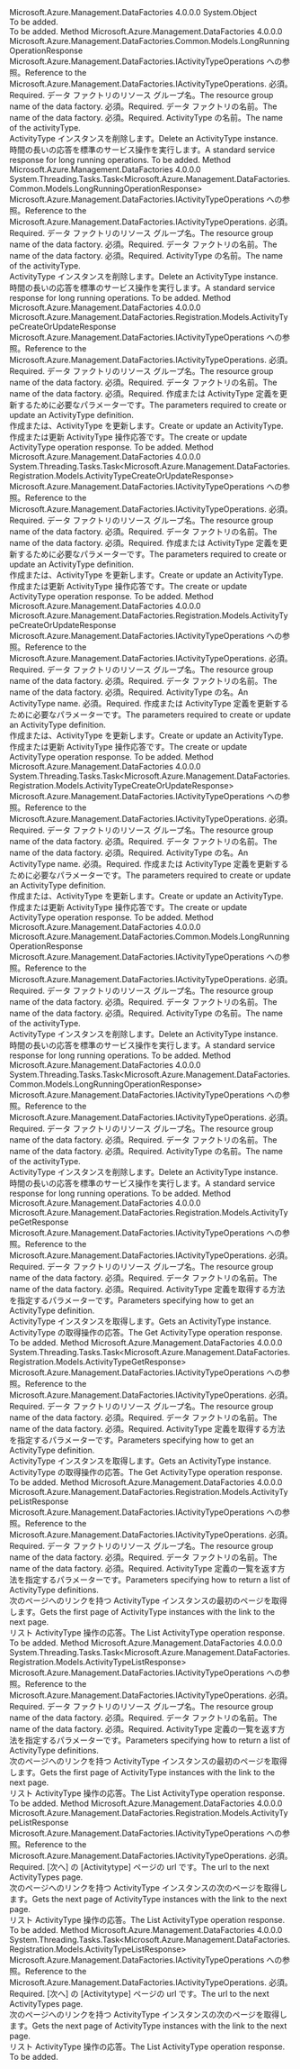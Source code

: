 <Type Name="ActivityTypeOperationsExtensions" FullName="Microsoft.Azure.Management.DataFactories.ActivityTypeOperationsExtensions">
  <TypeSignature Language="C#" Value="public static class ActivityTypeOperationsExtensions" />
  <TypeSignature Language="ILAsm" Value=".class public auto ansi abstract sealed beforefieldinit ActivityTypeOperationsExtensions extends System.Object" />
  <TypeSignature Language="DocId" Value="T:Microsoft.Azure.Management.DataFactories.ActivityTypeOperationsExtensions" />
  <TypeSignature Language="VB.NET" Value="Public Module ActivityTypeOperationsExtensions" />
  <TypeSignature Language="F#" Value="type ActivityTypeOperationsExtensions = class" />
  <AssemblyInfo>
    <AssemblyName>Microsoft.Azure.Management.DataFactories</AssemblyName>
    <AssemblyVersion>4.0.0.0</AssemblyVersion>
  </AssemblyInfo>
  <Base>
    <BaseTypeName>System.Object</BaseTypeName>
  </Base>
  <Interfaces />
  <Docs>
    <summary>To be added.</summary>
    <remarks>To be added.</remarks>
  </Docs>
  <Members>
    <Member MemberName="BeginDelete">
      <MemberSignature Language="C#" Value="public static Microsoft.Azure.Management.DataFactories.Common.Models.LongRunningOperationResponse BeginDelete (this Microsoft.Azure.Management.DataFactories.IActivityTypeOperations operations, string resourceGroupName, string dataFactoryName, string activityTypeName);" />
      <MemberSignature Language="ILAsm" Value=".method public static hidebysig class Microsoft.Azure.Management.DataFactories.Common.Models.LongRunningOperationResponse BeginDelete(class Microsoft.Azure.Management.DataFactories.IActivityTypeOperations operations, string resourceGroupName, string dataFactoryName, string activityTypeName) cil managed" />
      <MemberSignature Language="DocId" Value="M:Microsoft.Azure.Management.DataFactories.ActivityTypeOperationsExtensions.BeginDelete(Microsoft.Azure.Management.DataFactories.IActivityTypeOperations,System.String,System.String,System.String)" />
      <MemberSignature Language="VB.NET" Value="&lt;Extension()&gt;&#xA;Public Function BeginDelete (operations As IActivityTypeOperations, resourceGroupName As String, dataFactoryName As String, activityTypeName As String) As LongRunningOperationResponse" />
      <MemberSignature Language="F#" Value="static member BeginDelete : Microsoft.Azure.Management.DataFactories.IActivityTypeOperations * string * string * string -&gt; Microsoft.Azure.Management.DataFactories.Common.Models.LongRunningOperationResponse" Usage="Microsoft.Azure.Management.DataFactories.ActivityTypeOperationsExtensions.BeginDelete (operations, resourceGroupName, dataFactoryName, activityTypeName)" />
      <MemberType>Method</MemberType>
      <AssemblyInfo>
        <AssemblyName>Microsoft.Azure.Management.DataFactories</AssemblyName>
        <AssemblyVersion>4.0.0.0</AssemblyVersion>
      </AssemblyInfo>
      <ReturnValue>
        <ReturnType>Microsoft.Azure.Management.DataFactories.Common.Models.LongRunningOperationResponse</ReturnType>
      </ReturnValue>
      <Parameters>
        <Parameter Name="operations" Type="Microsoft.Azure.Management.DataFactories.IActivityTypeOperations" RefType="this" />
        <Parameter Name="resourceGroupName" Type="System.String" />
        <Parameter Name="dataFactoryName" Type="System.String" />
        <Parameter Name="activityTypeName" Type="System.String" />
      </Parameters>
      <Docs>
        <param name="operations">
            <span data-ttu-id="44c0b-101">Microsoft.Azure.Management.DataFactories.IActivityTypeOperations への参照。</span><span class="sxs-lookup"><span data-stu-id="44c0b-101">Reference to the Microsoft.Azure.Management.DataFactories.IActivityTypeOperations.</span></span>
            </param>
        <param name="resourceGroupName">
            <span data-ttu-id="44c0b-102">必須。</span><span class="sxs-lookup"><span data-stu-id="44c0b-102">Required.</span></span> <span data-ttu-id="44c0b-103">データ ファクトリのリソース グループ名。</span><span class="sxs-lookup"><span data-stu-id="44c0b-103">The resource group name of the data factory.</span></span>
            </param>
        <param name="dataFactoryName">
            <span data-ttu-id="44c0b-104">必須。</span><span class="sxs-lookup"><span data-stu-id="44c0b-104">Required.</span></span> <span data-ttu-id="44c0b-105">データ ファクトリの名前。</span><span class="sxs-lookup"><span data-stu-id="44c0b-105">The name of the data factory.</span></span>
            </param>
        <param name="activityTypeName">
            <span data-ttu-id="44c0b-106">必須。</span><span class="sxs-lookup"><span data-stu-id="44c0b-106">Required.</span></span> <span data-ttu-id="44c0b-107">ActivityType の名前。</span><span class="sxs-lookup"><span data-stu-id="44c0b-107">The name of the activityType.</span></span>
            </param>
        <summary>
            <span data-ttu-id="44c0b-108">ActivityType インスタンスを削除します。</span><span class="sxs-lookup"><span data-stu-id="44c0b-108">Delete an ActivityType instance.</span></span>
            </summary>
        <returns>
            <span data-ttu-id="44c0b-109">時間の長いの応答を標準のサービス操作を実行します。</span><span class="sxs-lookup"><span data-stu-id="44c0b-109">A standard service response for long running operations.</span></span>
            </returns>
        <remarks>To be added.</remarks>
      </Docs>
    </Member>
    <Member MemberName="BeginDeleteAsync">
      <MemberSignature Language="C#" Value="public static System.Threading.Tasks.Task&lt;Microsoft.Azure.Management.DataFactories.Common.Models.LongRunningOperationResponse&gt; BeginDeleteAsync (this Microsoft.Azure.Management.DataFactories.IActivityTypeOperations operations, string resourceGroupName, string dataFactoryName, string activityTypeName);" />
      <MemberSignature Language="ILAsm" Value=".method public static hidebysig class System.Threading.Tasks.Task`1&lt;class Microsoft.Azure.Management.DataFactories.Common.Models.LongRunningOperationResponse&gt; BeginDeleteAsync(class Microsoft.Azure.Management.DataFactories.IActivityTypeOperations operations, string resourceGroupName, string dataFactoryName, string activityTypeName) cil managed" />
      <MemberSignature Language="DocId" Value="M:Microsoft.Azure.Management.DataFactories.ActivityTypeOperationsExtensions.BeginDeleteAsync(Microsoft.Azure.Management.DataFactories.IActivityTypeOperations,System.String,System.String,System.String)" />
      <MemberSignature Language="VB.NET" Value="&lt;Extension()&gt;&#xA;Public Function BeginDeleteAsync (operations As IActivityTypeOperations, resourceGroupName As String, dataFactoryName As String, activityTypeName As String) As Task(Of LongRunningOperationResponse)" />
      <MemberSignature Language="F#" Value="static member BeginDeleteAsync : Microsoft.Azure.Management.DataFactories.IActivityTypeOperations * string * string * string -&gt; System.Threading.Tasks.Task&lt;Microsoft.Azure.Management.DataFactories.Common.Models.LongRunningOperationResponse&gt;" Usage="Microsoft.Azure.Management.DataFactories.ActivityTypeOperationsExtensions.BeginDeleteAsync (operations, resourceGroupName, dataFactoryName, activityTypeName)" />
      <MemberType>Method</MemberType>
      <AssemblyInfo>
        <AssemblyName>Microsoft.Azure.Management.DataFactories</AssemblyName>
        <AssemblyVersion>4.0.0.0</AssemblyVersion>
      </AssemblyInfo>
      <ReturnValue>
        <ReturnType>System.Threading.Tasks.Task&lt;Microsoft.Azure.Management.DataFactories.Common.Models.LongRunningOperationResponse&gt;</ReturnType>
      </ReturnValue>
      <Parameters>
        <Parameter Name="operations" Type="Microsoft.Azure.Management.DataFactories.IActivityTypeOperations" RefType="this" />
        <Parameter Name="resourceGroupName" Type="System.String" />
        <Parameter Name="dataFactoryName" Type="System.String" />
        <Parameter Name="activityTypeName" Type="System.String" />
      </Parameters>
      <Docs>
        <param name="operations">
            <span data-ttu-id="44c0b-110">Microsoft.Azure.Management.DataFactories.IActivityTypeOperations への参照。</span><span class="sxs-lookup"><span data-stu-id="44c0b-110">Reference to the Microsoft.Azure.Management.DataFactories.IActivityTypeOperations.</span></span>
            </param>
        <param name="resourceGroupName">
            <span data-ttu-id="44c0b-111">必須。</span><span class="sxs-lookup"><span data-stu-id="44c0b-111">Required.</span></span> <span data-ttu-id="44c0b-112">データ ファクトリのリソース グループ名。</span><span class="sxs-lookup"><span data-stu-id="44c0b-112">The resource group name of the data factory.</span></span>
            </param>
        <param name="dataFactoryName">
            <span data-ttu-id="44c0b-113">必須。</span><span class="sxs-lookup"><span data-stu-id="44c0b-113">Required.</span></span> <span data-ttu-id="44c0b-114">データ ファクトリの名前。</span><span class="sxs-lookup"><span data-stu-id="44c0b-114">The name of the data factory.</span></span>
            </param>
        <param name="activityTypeName">
            <span data-ttu-id="44c0b-115">必須。</span><span class="sxs-lookup"><span data-stu-id="44c0b-115">Required.</span></span> <span data-ttu-id="44c0b-116">ActivityType の名前。</span><span class="sxs-lookup"><span data-stu-id="44c0b-116">The name of the activityType.</span></span>
            </param>
        <summary>
            <span data-ttu-id="44c0b-117">ActivityType インスタンスを削除します。</span><span class="sxs-lookup"><span data-stu-id="44c0b-117">Delete an ActivityType instance.</span></span>
            </summary>
        <returns>
            <span data-ttu-id="44c0b-118">時間の長いの応答を標準のサービス操作を実行します。</span><span class="sxs-lookup"><span data-stu-id="44c0b-118">A standard service response for long running operations.</span></span>
            </returns>
        <remarks>To be added.</remarks>
      </Docs>
    </Member>
    <Member MemberName="CreateOrUpdate">
      <MemberSignature Language="C#" Value="public static Microsoft.Azure.Management.DataFactories.Registration.Models.ActivityTypeCreateOrUpdateResponse CreateOrUpdate (this Microsoft.Azure.Management.DataFactories.IActivityTypeOperations operations, string resourceGroupName, string dataFactoryName, Microsoft.Azure.Management.DataFactories.Registration.Models.ActivityTypeCreateOrUpdateParameters parameters);" />
      <MemberSignature Language="ILAsm" Value=".method public static hidebysig class Microsoft.Azure.Management.DataFactories.Registration.Models.ActivityTypeCreateOrUpdateResponse CreateOrUpdate(class Microsoft.Azure.Management.DataFactories.IActivityTypeOperations operations, string resourceGroupName, string dataFactoryName, class Microsoft.Azure.Management.DataFactories.Registration.Models.ActivityTypeCreateOrUpdateParameters parameters) cil managed" />
      <MemberSignature Language="DocId" Value="M:Microsoft.Azure.Management.DataFactories.ActivityTypeOperationsExtensions.CreateOrUpdate(Microsoft.Azure.Management.DataFactories.IActivityTypeOperations,System.String,System.String,Microsoft.Azure.Management.DataFactories.Registration.Models.ActivityTypeCreateOrUpdateParameters)" />
      <MemberSignature Language="VB.NET" Value="&lt;Extension()&gt;&#xA;Public Function CreateOrUpdate (operations As IActivityTypeOperations, resourceGroupName As String, dataFactoryName As String, parameters As ActivityTypeCreateOrUpdateParameters) As ActivityTypeCreateOrUpdateResponse" />
      <MemberSignature Language="F#" Value="static member CreateOrUpdate : Microsoft.Azure.Management.DataFactories.IActivityTypeOperations * string * string * Microsoft.Azure.Management.DataFactories.Registration.Models.ActivityTypeCreateOrUpdateParameters -&gt; Microsoft.Azure.Management.DataFactories.Registration.Models.ActivityTypeCreateOrUpdateResponse" Usage="Microsoft.Azure.Management.DataFactories.ActivityTypeOperationsExtensions.CreateOrUpdate (operations, resourceGroupName, dataFactoryName, parameters)" />
      <MemberType>Method</MemberType>
      <AssemblyInfo>
        <AssemblyName>Microsoft.Azure.Management.DataFactories</AssemblyName>
        <AssemblyVersion>4.0.0.0</AssemblyVersion>
      </AssemblyInfo>
      <ReturnValue>
        <ReturnType>Microsoft.Azure.Management.DataFactories.Registration.Models.ActivityTypeCreateOrUpdateResponse</ReturnType>
      </ReturnValue>
      <Parameters>
        <Parameter Name="operations" Type="Microsoft.Azure.Management.DataFactories.IActivityTypeOperations" RefType="this" />
        <Parameter Name="resourceGroupName" Type="System.String" />
        <Parameter Name="dataFactoryName" Type="System.String" />
        <Parameter Name="parameters" Type="Microsoft.Azure.Management.DataFactories.Registration.Models.ActivityTypeCreateOrUpdateParameters" />
      </Parameters>
      <Docs>
        <param name="operations">
            <span data-ttu-id="44c0b-119">Microsoft.Azure.Management.DataFactories.IActivityTypeOperations への参照。</span><span class="sxs-lookup"><span data-stu-id="44c0b-119">Reference to the Microsoft.Azure.Management.DataFactories.IActivityTypeOperations.</span></span>
            </param>
        <param name="resourceGroupName">
            <span data-ttu-id="44c0b-120">必須。</span><span class="sxs-lookup"><span data-stu-id="44c0b-120">Required.</span></span> <span data-ttu-id="44c0b-121">データ ファクトリのリソース グループ名。</span><span class="sxs-lookup"><span data-stu-id="44c0b-121">The resource group name of the data factory.</span></span>
            </param>
        <param name="dataFactoryName">
            <span data-ttu-id="44c0b-122">必須。</span><span class="sxs-lookup"><span data-stu-id="44c0b-122">Required.</span></span> <span data-ttu-id="44c0b-123">データ ファクトリの名前。</span><span class="sxs-lookup"><span data-stu-id="44c0b-123">The name of the data factory.</span></span>
            </param>
        <param name="parameters">
            <span data-ttu-id="44c0b-124">必須。</span><span class="sxs-lookup"><span data-stu-id="44c0b-124">Required.</span></span> <span data-ttu-id="44c0b-125">作成または ActivityType 定義を更新するために必要なパラメーターです。</span><span class="sxs-lookup"><span data-stu-id="44c0b-125">The parameters required to create or update an ActivityType definition.</span></span>
            </param>
        <summary>
            <span data-ttu-id="44c0b-126">作成または、ActivityType を更新します。</span><span class="sxs-lookup"><span data-stu-id="44c0b-126">Create or update an ActivityType.</span></span>
            </summary>
        <returns>
            <span data-ttu-id="44c0b-127">作成または更新 ActivityType 操作応答です。</span><span class="sxs-lookup"><span data-stu-id="44c0b-127">The create or update ActivityType operation response.</span></span>
            </returns>
        <remarks>To be added.</remarks>
      </Docs>
    </Member>
    <Member MemberName="CreateOrUpdateAsync">
      <MemberSignature Language="C#" Value="public static System.Threading.Tasks.Task&lt;Microsoft.Azure.Management.DataFactories.Registration.Models.ActivityTypeCreateOrUpdateResponse&gt; CreateOrUpdateAsync (this Microsoft.Azure.Management.DataFactories.IActivityTypeOperations operations, string resourceGroupName, string dataFactoryName, Microsoft.Azure.Management.DataFactories.Registration.Models.ActivityTypeCreateOrUpdateParameters parameters);" />
      <MemberSignature Language="ILAsm" Value=".method public static hidebysig class System.Threading.Tasks.Task`1&lt;class Microsoft.Azure.Management.DataFactories.Registration.Models.ActivityTypeCreateOrUpdateResponse&gt; CreateOrUpdateAsync(class Microsoft.Azure.Management.DataFactories.IActivityTypeOperations operations, string resourceGroupName, string dataFactoryName, class Microsoft.Azure.Management.DataFactories.Registration.Models.ActivityTypeCreateOrUpdateParameters parameters) cil managed" />
      <MemberSignature Language="DocId" Value="M:Microsoft.Azure.Management.DataFactories.ActivityTypeOperationsExtensions.CreateOrUpdateAsync(Microsoft.Azure.Management.DataFactories.IActivityTypeOperations,System.String,System.String,Microsoft.Azure.Management.DataFactories.Registration.Models.ActivityTypeCreateOrUpdateParameters)" />
      <MemberSignature Language="VB.NET" Value="&lt;Extension()&gt;&#xA;Public Function CreateOrUpdateAsync (operations As IActivityTypeOperations, resourceGroupName As String, dataFactoryName As String, parameters As ActivityTypeCreateOrUpdateParameters) As Task(Of ActivityTypeCreateOrUpdateResponse)" />
      <MemberSignature Language="F#" Value="static member CreateOrUpdateAsync : Microsoft.Azure.Management.DataFactories.IActivityTypeOperations * string * string * Microsoft.Azure.Management.DataFactories.Registration.Models.ActivityTypeCreateOrUpdateParameters -&gt; System.Threading.Tasks.Task&lt;Microsoft.Azure.Management.DataFactories.Registration.Models.ActivityTypeCreateOrUpdateResponse&gt;" Usage="Microsoft.Azure.Management.DataFactories.ActivityTypeOperationsExtensions.CreateOrUpdateAsync (operations, resourceGroupName, dataFactoryName, parameters)" />
      <MemberType>Method</MemberType>
      <AssemblyInfo>
        <AssemblyName>Microsoft.Azure.Management.DataFactories</AssemblyName>
        <AssemblyVersion>4.0.0.0</AssemblyVersion>
      </AssemblyInfo>
      <ReturnValue>
        <ReturnType>System.Threading.Tasks.Task&lt;Microsoft.Azure.Management.DataFactories.Registration.Models.ActivityTypeCreateOrUpdateResponse&gt;</ReturnType>
      </ReturnValue>
      <Parameters>
        <Parameter Name="operations" Type="Microsoft.Azure.Management.DataFactories.IActivityTypeOperations" RefType="this" />
        <Parameter Name="resourceGroupName" Type="System.String" />
        <Parameter Name="dataFactoryName" Type="System.String" />
        <Parameter Name="parameters" Type="Microsoft.Azure.Management.DataFactories.Registration.Models.ActivityTypeCreateOrUpdateParameters" />
      </Parameters>
      <Docs>
        <param name="operations">
            <span data-ttu-id="44c0b-128">Microsoft.Azure.Management.DataFactories.IActivityTypeOperations への参照。</span><span class="sxs-lookup"><span data-stu-id="44c0b-128">Reference to the Microsoft.Azure.Management.DataFactories.IActivityTypeOperations.</span></span>
            </param>
        <param name="resourceGroupName">
            <span data-ttu-id="44c0b-129">必須。</span><span class="sxs-lookup"><span data-stu-id="44c0b-129">Required.</span></span> <span data-ttu-id="44c0b-130">データ ファクトリのリソース グループ名。</span><span class="sxs-lookup"><span data-stu-id="44c0b-130">The resource group name of the data factory.</span></span>
            </param>
        <param name="dataFactoryName">
            <span data-ttu-id="44c0b-131">必須。</span><span class="sxs-lookup"><span data-stu-id="44c0b-131">Required.</span></span> <span data-ttu-id="44c0b-132">データ ファクトリの名前。</span><span class="sxs-lookup"><span data-stu-id="44c0b-132">The name of the data factory.</span></span>
            </param>
        <param name="parameters">
            <span data-ttu-id="44c0b-133">必須。</span><span class="sxs-lookup"><span data-stu-id="44c0b-133">Required.</span></span> <span data-ttu-id="44c0b-134">作成または ActivityType 定義を更新するために必要なパラメーターです。</span><span class="sxs-lookup"><span data-stu-id="44c0b-134">The parameters required to create or update an ActivityType definition.</span></span>
            </param>
        <summary>
            <span data-ttu-id="44c0b-135">作成または、ActivityType を更新します。</span><span class="sxs-lookup"><span data-stu-id="44c0b-135">Create or update an ActivityType.</span></span>
            </summary>
        <returns>
            <span data-ttu-id="44c0b-136">作成または更新 ActivityType 操作応答です。</span><span class="sxs-lookup"><span data-stu-id="44c0b-136">The create or update ActivityType operation response.</span></span>
            </returns>
        <remarks>To be added.</remarks>
      </Docs>
    </Member>
    <Member MemberName="CreateOrUpdateWithRawJsonContent">
      <MemberSignature Language="C#" Value="public static Microsoft.Azure.Management.DataFactories.Registration.Models.ActivityTypeCreateOrUpdateResponse CreateOrUpdateWithRawJsonContent (this Microsoft.Azure.Management.DataFactories.IActivityTypeOperations operations, string resourceGroupName, string dataFactoryName, string activityTypeName, Microsoft.Azure.Management.DataFactories.Registration.Models.ActivityTypeCreateOrUpdateWithRawJsonContentParameters parameters);" />
      <MemberSignature Language="ILAsm" Value=".method public static hidebysig class Microsoft.Azure.Management.DataFactories.Registration.Models.ActivityTypeCreateOrUpdateResponse CreateOrUpdateWithRawJsonContent(class Microsoft.Azure.Management.DataFactories.IActivityTypeOperations operations, string resourceGroupName, string dataFactoryName, string activityTypeName, class Microsoft.Azure.Management.DataFactories.Registration.Models.ActivityTypeCreateOrUpdateWithRawJsonContentParameters parameters) cil managed" />
      <MemberSignature Language="DocId" Value="M:Microsoft.Azure.Management.DataFactories.ActivityTypeOperationsExtensions.CreateOrUpdateWithRawJsonContent(Microsoft.Azure.Management.DataFactories.IActivityTypeOperations,System.String,System.String,System.String,Microsoft.Azure.Management.DataFactories.Registration.Models.ActivityTypeCreateOrUpdateWithRawJsonContentParameters)" />
      <MemberSignature Language="VB.NET" Value="&lt;Extension()&gt;&#xA;Public Function CreateOrUpdateWithRawJsonContent (operations As IActivityTypeOperations, resourceGroupName As String, dataFactoryName As String, activityTypeName As String, parameters As ActivityTypeCreateOrUpdateWithRawJsonContentParameters) As ActivityTypeCreateOrUpdateResponse" />
      <MemberSignature Language="F#" Value="static member CreateOrUpdateWithRawJsonContent : Microsoft.Azure.Management.DataFactories.IActivityTypeOperations * string * string * string * Microsoft.Azure.Management.DataFactories.Registration.Models.ActivityTypeCreateOrUpdateWithRawJsonContentParameters -&gt; Microsoft.Azure.Management.DataFactories.Registration.Models.ActivityTypeCreateOrUpdateResponse" Usage="Microsoft.Azure.Management.DataFactories.ActivityTypeOperationsExtensions.CreateOrUpdateWithRawJsonContent (operations, resourceGroupName, dataFactoryName, activityTypeName, parameters)" />
      <MemberType>Method</MemberType>
      <AssemblyInfo>
        <AssemblyName>Microsoft.Azure.Management.DataFactories</AssemblyName>
        <AssemblyVersion>4.0.0.0</AssemblyVersion>
      </AssemblyInfo>
      <ReturnValue>
        <ReturnType>Microsoft.Azure.Management.DataFactories.Registration.Models.ActivityTypeCreateOrUpdateResponse</ReturnType>
      </ReturnValue>
      <Parameters>
        <Parameter Name="operations" Type="Microsoft.Azure.Management.DataFactories.IActivityTypeOperations" RefType="this" />
        <Parameter Name="resourceGroupName" Type="System.String" />
        <Parameter Name="dataFactoryName" Type="System.String" />
        <Parameter Name="activityTypeName" Type="System.String" />
        <Parameter Name="parameters" Type="Microsoft.Azure.Management.DataFactories.Registration.Models.ActivityTypeCreateOrUpdateWithRawJsonContentParameters" />
      </Parameters>
      <Docs>
        <param name="operations">
            <span data-ttu-id="44c0b-137">Microsoft.Azure.Management.DataFactories.IActivityTypeOperations への参照。</span><span class="sxs-lookup"><span data-stu-id="44c0b-137">Reference to the Microsoft.Azure.Management.DataFactories.IActivityTypeOperations.</span></span>
            </param>
        <param name="resourceGroupName">
            <span data-ttu-id="44c0b-138">必須。</span><span class="sxs-lookup"><span data-stu-id="44c0b-138">Required.</span></span> <span data-ttu-id="44c0b-139">データ ファクトリのリソース グループ名。</span><span class="sxs-lookup"><span data-stu-id="44c0b-139">The resource group name of the data factory.</span></span>
            </param>
        <param name="dataFactoryName">
            <span data-ttu-id="44c0b-140">必須。</span><span class="sxs-lookup"><span data-stu-id="44c0b-140">Required.</span></span> <span data-ttu-id="44c0b-141">データ ファクトリの名前。</span><span class="sxs-lookup"><span data-stu-id="44c0b-141">The name of the data factory.</span></span>
            </param>
        <param name="activityTypeName">
            <span data-ttu-id="44c0b-142">必須。</span><span class="sxs-lookup"><span data-stu-id="44c0b-142">Required.</span></span> <span data-ttu-id="44c0b-143">ActivityType の名。</span><span class="sxs-lookup"><span data-stu-id="44c0b-143">An ActivityType name.</span></span>
            </param>
        <param name="parameters">
            <span data-ttu-id="44c0b-144">必須。</span><span class="sxs-lookup"><span data-stu-id="44c0b-144">Required.</span></span> <span data-ttu-id="44c0b-145">作成または ActivityType 定義を更新するために必要なパラメーターです。</span><span class="sxs-lookup"><span data-stu-id="44c0b-145">The parameters required to create or update an ActivityType definition.</span></span>
            </param>
        <summary>
            <span data-ttu-id="44c0b-146">作成または、ActivityType を更新します。</span><span class="sxs-lookup"><span data-stu-id="44c0b-146">Create or update an ActivityType.</span></span>
            </summary>
        <returns>
            <span data-ttu-id="44c0b-147">作成または更新 ActivityType 操作応答です。</span><span class="sxs-lookup"><span data-stu-id="44c0b-147">The create or update ActivityType operation response.</span></span>
            </returns>
        <remarks>To be added.</remarks>
      </Docs>
    </Member>
    <Member MemberName="CreateOrUpdateWithRawJsonContentAsync">
      <MemberSignature Language="C#" Value="public static System.Threading.Tasks.Task&lt;Microsoft.Azure.Management.DataFactories.Registration.Models.ActivityTypeCreateOrUpdateResponse&gt; CreateOrUpdateWithRawJsonContentAsync (this Microsoft.Azure.Management.DataFactories.IActivityTypeOperations operations, string resourceGroupName, string dataFactoryName, string activityTypeName, Microsoft.Azure.Management.DataFactories.Registration.Models.ActivityTypeCreateOrUpdateWithRawJsonContentParameters parameters);" />
      <MemberSignature Language="ILAsm" Value=".method public static hidebysig class System.Threading.Tasks.Task`1&lt;class Microsoft.Azure.Management.DataFactories.Registration.Models.ActivityTypeCreateOrUpdateResponse&gt; CreateOrUpdateWithRawJsonContentAsync(class Microsoft.Azure.Management.DataFactories.IActivityTypeOperations operations, string resourceGroupName, string dataFactoryName, string activityTypeName, class Microsoft.Azure.Management.DataFactories.Registration.Models.ActivityTypeCreateOrUpdateWithRawJsonContentParameters parameters) cil managed" />
      <MemberSignature Language="DocId" Value="M:Microsoft.Azure.Management.DataFactories.ActivityTypeOperationsExtensions.CreateOrUpdateWithRawJsonContentAsync(Microsoft.Azure.Management.DataFactories.IActivityTypeOperations,System.String,System.String,System.String,Microsoft.Azure.Management.DataFactories.Registration.Models.ActivityTypeCreateOrUpdateWithRawJsonContentParameters)" />
      <MemberSignature Language="VB.NET" Value="&lt;Extension()&gt;&#xA;Public Function CreateOrUpdateWithRawJsonContentAsync (operations As IActivityTypeOperations, resourceGroupName As String, dataFactoryName As String, activityTypeName As String, parameters As ActivityTypeCreateOrUpdateWithRawJsonContentParameters) As Task(Of ActivityTypeCreateOrUpdateResponse)" />
      <MemberSignature Language="F#" Value="static member CreateOrUpdateWithRawJsonContentAsync : Microsoft.Azure.Management.DataFactories.IActivityTypeOperations * string * string * string * Microsoft.Azure.Management.DataFactories.Registration.Models.ActivityTypeCreateOrUpdateWithRawJsonContentParameters -&gt; System.Threading.Tasks.Task&lt;Microsoft.Azure.Management.DataFactories.Registration.Models.ActivityTypeCreateOrUpdateResponse&gt;" Usage="Microsoft.Azure.Management.DataFactories.ActivityTypeOperationsExtensions.CreateOrUpdateWithRawJsonContentAsync (operations, resourceGroupName, dataFactoryName, activityTypeName, parameters)" />
      <MemberType>Method</MemberType>
      <AssemblyInfo>
        <AssemblyName>Microsoft.Azure.Management.DataFactories</AssemblyName>
        <AssemblyVersion>4.0.0.0</AssemblyVersion>
      </AssemblyInfo>
      <ReturnValue>
        <ReturnType>System.Threading.Tasks.Task&lt;Microsoft.Azure.Management.DataFactories.Registration.Models.ActivityTypeCreateOrUpdateResponse&gt;</ReturnType>
      </ReturnValue>
      <Parameters>
        <Parameter Name="operations" Type="Microsoft.Azure.Management.DataFactories.IActivityTypeOperations" RefType="this" />
        <Parameter Name="resourceGroupName" Type="System.String" />
        <Parameter Name="dataFactoryName" Type="System.String" />
        <Parameter Name="activityTypeName" Type="System.String" />
        <Parameter Name="parameters" Type="Microsoft.Azure.Management.DataFactories.Registration.Models.ActivityTypeCreateOrUpdateWithRawJsonContentParameters" />
      </Parameters>
      <Docs>
        <param name="operations">
            <span data-ttu-id="44c0b-148">Microsoft.Azure.Management.DataFactories.IActivityTypeOperations への参照。</span><span class="sxs-lookup"><span data-stu-id="44c0b-148">Reference to the Microsoft.Azure.Management.DataFactories.IActivityTypeOperations.</span></span>
            </param>
        <param name="resourceGroupName">
            <span data-ttu-id="44c0b-149">必須。</span><span class="sxs-lookup"><span data-stu-id="44c0b-149">Required.</span></span> <span data-ttu-id="44c0b-150">データ ファクトリのリソース グループ名。</span><span class="sxs-lookup"><span data-stu-id="44c0b-150">The resource group name of the data factory.</span></span>
            </param>
        <param name="dataFactoryName">
            <span data-ttu-id="44c0b-151">必須。</span><span class="sxs-lookup"><span data-stu-id="44c0b-151">Required.</span></span> <span data-ttu-id="44c0b-152">データ ファクトリの名前。</span><span class="sxs-lookup"><span data-stu-id="44c0b-152">The name of the data factory.</span></span>
            </param>
        <param name="activityTypeName">
            <span data-ttu-id="44c0b-153">必須。</span><span class="sxs-lookup"><span data-stu-id="44c0b-153">Required.</span></span> <span data-ttu-id="44c0b-154">ActivityType の名。</span><span class="sxs-lookup"><span data-stu-id="44c0b-154">An ActivityType name.</span></span>
            </param>
        <param name="parameters">
            <span data-ttu-id="44c0b-155">必須。</span><span class="sxs-lookup"><span data-stu-id="44c0b-155">Required.</span></span> <span data-ttu-id="44c0b-156">作成または ActivityType 定義を更新するために必要なパラメーターです。</span><span class="sxs-lookup"><span data-stu-id="44c0b-156">The parameters required to create or update an ActivityType definition.</span></span>
            </param>
        <summary>
            <span data-ttu-id="44c0b-157">作成または、ActivityType を更新します。</span><span class="sxs-lookup"><span data-stu-id="44c0b-157">Create or update an ActivityType.</span></span>
            </summary>
        <returns>
            <span data-ttu-id="44c0b-158">作成または更新 ActivityType 操作応答です。</span><span class="sxs-lookup"><span data-stu-id="44c0b-158">The create or update ActivityType operation response.</span></span>
            </returns>
        <remarks>To be added.</remarks>
      </Docs>
    </Member>
    <Member MemberName="Delete">
      <MemberSignature Language="C#" Value="public static Microsoft.Azure.Management.DataFactories.Common.Models.LongRunningOperationResponse Delete (this Microsoft.Azure.Management.DataFactories.IActivityTypeOperations operations, string resourceGroupName, string dataFactoryName, string activityTypeName);" />
      <MemberSignature Language="ILAsm" Value=".method public static hidebysig class Microsoft.Azure.Management.DataFactories.Common.Models.LongRunningOperationResponse Delete(class Microsoft.Azure.Management.DataFactories.IActivityTypeOperations operations, string resourceGroupName, string dataFactoryName, string activityTypeName) cil managed" />
      <MemberSignature Language="DocId" Value="M:Microsoft.Azure.Management.DataFactories.ActivityTypeOperationsExtensions.Delete(Microsoft.Azure.Management.DataFactories.IActivityTypeOperations,System.String,System.String,System.String)" />
      <MemberSignature Language="VB.NET" Value="&lt;Extension()&gt;&#xA;Public Function Delete (operations As IActivityTypeOperations, resourceGroupName As String, dataFactoryName As String, activityTypeName As String) As LongRunningOperationResponse" />
      <MemberSignature Language="F#" Value="static member Delete : Microsoft.Azure.Management.DataFactories.IActivityTypeOperations * string * string * string -&gt; Microsoft.Azure.Management.DataFactories.Common.Models.LongRunningOperationResponse" Usage="Microsoft.Azure.Management.DataFactories.ActivityTypeOperationsExtensions.Delete (operations, resourceGroupName, dataFactoryName, activityTypeName)" />
      <MemberType>Method</MemberType>
      <AssemblyInfo>
        <AssemblyName>Microsoft.Azure.Management.DataFactories</AssemblyName>
        <AssemblyVersion>4.0.0.0</AssemblyVersion>
      </AssemblyInfo>
      <ReturnValue>
        <ReturnType>Microsoft.Azure.Management.DataFactories.Common.Models.LongRunningOperationResponse</ReturnType>
      </ReturnValue>
      <Parameters>
        <Parameter Name="operations" Type="Microsoft.Azure.Management.DataFactories.IActivityTypeOperations" RefType="this" />
        <Parameter Name="resourceGroupName" Type="System.String" />
        <Parameter Name="dataFactoryName" Type="System.String" />
        <Parameter Name="activityTypeName" Type="System.String" />
      </Parameters>
      <Docs>
        <param name="operations">
            <span data-ttu-id="44c0b-159">Microsoft.Azure.Management.DataFactories.IActivityTypeOperations への参照。</span><span class="sxs-lookup"><span data-stu-id="44c0b-159">Reference to the Microsoft.Azure.Management.DataFactories.IActivityTypeOperations.</span></span>
            </param>
        <param name="resourceGroupName">
            <span data-ttu-id="44c0b-160">必須。</span><span class="sxs-lookup"><span data-stu-id="44c0b-160">Required.</span></span> <span data-ttu-id="44c0b-161">データ ファクトリのリソース グループ名。</span><span class="sxs-lookup"><span data-stu-id="44c0b-161">The resource group name of the data factory.</span></span>
            </param>
        <param name="dataFactoryName">
            <span data-ttu-id="44c0b-162">必須。</span><span class="sxs-lookup"><span data-stu-id="44c0b-162">Required.</span></span> <span data-ttu-id="44c0b-163">データ ファクトリの名前。</span><span class="sxs-lookup"><span data-stu-id="44c0b-163">The name of the data factory.</span></span>
            </param>
        <param name="activityTypeName">
            <span data-ttu-id="44c0b-164">必須。</span><span class="sxs-lookup"><span data-stu-id="44c0b-164">Required.</span></span> <span data-ttu-id="44c0b-165">ActivityType の名前。</span><span class="sxs-lookup"><span data-stu-id="44c0b-165">The name of the activityType.</span></span>
            </param>
        <summary>
            <span data-ttu-id="44c0b-166">ActivityType インスタンスを削除します。</span><span class="sxs-lookup"><span data-stu-id="44c0b-166">Delete an ActivityType instance.</span></span>
            </summary>
        <returns>
            <span data-ttu-id="44c0b-167">時間の長いの応答を標準のサービス操作を実行します。</span><span class="sxs-lookup"><span data-stu-id="44c0b-167">A standard service response for long running operations.</span></span>
            </returns>
        <remarks>To be added.</remarks>
      </Docs>
    </Member>
    <Member MemberName="DeleteAsync">
      <MemberSignature Language="C#" Value="public static System.Threading.Tasks.Task&lt;Microsoft.Azure.Management.DataFactories.Common.Models.LongRunningOperationResponse&gt; DeleteAsync (this Microsoft.Azure.Management.DataFactories.IActivityTypeOperations operations, string resourceGroupName, string dataFactoryName, string activityTypeName);" />
      <MemberSignature Language="ILAsm" Value=".method public static hidebysig class System.Threading.Tasks.Task`1&lt;class Microsoft.Azure.Management.DataFactories.Common.Models.LongRunningOperationResponse&gt; DeleteAsync(class Microsoft.Azure.Management.DataFactories.IActivityTypeOperations operations, string resourceGroupName, string dataFactoryName, string activityTypeName) cil managed" />
      <MemberSignature Language="DocId" Value="M:Microsoft.Azure.Management.DataFactories.ActivityTypeOperationsExtensions.DeleteAsync(Microsoft.Azure.Management.DataFactories.IActivityTypeOperations,System.String,System.String,System.String)" />
      <MemberSignature Language="VB.NET" Value="&lt;Extension()&gt;&#xA;Public Function DeleteAsync (operations As IActivityTypeOperations, resourceGroupName As String, dataFactoryName As String, activityTypeName As String) As Task(Of LongRunningOperationResponse)" />
      <MemberSignature Language="F#" Value="static member DeleteAsync : Microsoft.Azure.Management.DataFactories.IActivityTypeOperations * string * string * string -&gt; System.Threading.Tasks.Task&lt;Microsoft.Azure.Management.DataFactories.Common.Models.LongRunningOperationResponse&gt;" Usage="Microsoft.Azure.Management.DataFactories.ActivityTypeOperationsExtensions.DeleteAsync (operations, resourceGroupName, dataFactoryName, activityTypeName)" />
      <MemberType>Method</MemberType>
      <AssemblyInfo>
        <AssemblyName>Microsoft.Azure.Management.DataFactories</AssemblyName>
        <AssemblyVersion>4.0.0.0</AssemblyVersion>
      </AssemblyInfo>
      <ReturnValue>
        <ReturnType>System.Threading.Tasks.Task&lt;Microsoft.Azure.Management.DataFactories.Common.Models.LongRunningOperationResponse&gt;</ReturnType>
      </ReturnValue>
      <Parameters>
        <Parameter Name="operations" Type="Microsoft.Azure.Management.DataFactories.IActivityTypeOperations" RefType="this" />
        <Parameter Name="resourceGroupName" Type="System.String" />
        <Parameter Name="dataFactoryName" Type="System.String" />
        <Parameter Name="activityTypeName" Type="System.String" />
      </Parameters>
      <Docs>
        <param name="operations">
            <span data-ttu-id="44c0b-168">Microsoft.Azure.Management.DataFactories.IActivityTypeOperations への参照。</span><span class="sxs-lookup"><span data-stu-id="44c0b-168">Reference to the Microsoft.Azure.Management.DataFactories.IActivityTypeOperations.</span></span>
            </param>
        <param name="resourceGroupName">
            <span data-ttu-id="44c0b-169">必須。</span><span class="sxs-lookup"><span data-stu-id="44c0b-169">Required.</span></span> <span data-ttu-id="44c0b-170">データ ファクトリのリソース グループ名。</span><span class="sxs-lookup"><span data-stu-id="44c0b-170">The resource group name of the data factory.</span></span>
            </param>
        <param name="dataFactoryName">
            <span data-ttu-id="44c0b-171">必須。</span><span class="sxs-lookup"><span data-stu-id="44c0b-171">Required.</span></span> <span data-ttu-id="44c0b-172">データ ファクトリの名前。</span><span class="sxs-lookup"><span data-stu-id="44c0b-172">The name of the data factory.</span></span>
            </param>
        <param name="activityTypeName">
            <span data-ttu-id="44c0b-173">必須。</span><span class="sxs-lookup"><span data-stu-id="44c0b-173">Required.</span></span> <span data-ttu-id="44c0b-174">ActivityType の名前。</span><span class="sxs-lookup"><span data-stu-id="44c0b-174">The name of the activityType.</span></span>
            </param>
        <summary>
            <span data-ttu-id="44c0b-175">ActivityType インスタンスを削除します。</span><span class="sxs-lookup"><span data-stu-id="44c0b-175">Delete an ActivityType instance.</span></span>
            </summary>
        <returns>
            <span data-ttu-id="44c0b-176">時間の長いの応答を標準のサービス操作を実行します。</span><span class="sxs-lookup"><span data-stu-id="44c0b-176">A standard service response for long running operations.</span></span>
            </returns>
        <remarks>To be added.</remarks>
      </Docs>
    </Member>
    <Member MemberName="Get">
      <MemberSignature Language="C#" Value="public static Microsoft.Azure.Management.DataFactories.Registration.Models.ActivityTypeGetResponse Get (this Microsoft.Azure.Management.DataFactories.IActivityTypeOperations operations, string resourceGroupName, string dataFactoryName, Microsoft.Azure.Management.DataFactories.Registration.Models.ActivityTypeGetParameters parameters);" />
      <MemberSignature Language="ILAsm" Value=".method public static hidebysig class Microsoft.Azure.Management.DataFactories.Registration.Models.ActivityTypeGetResponse Get(class Microsoft.Azure.Management.DataFactories.IActivityTypeOperations operations, string resourceGroupName, string dataFactoryName, class Microsoft.Azure.Management.DataFactories.Registration.Models.ActivityTypeGetParameters parameters) cil managed" />
      <MemberSignature Language="DocId" Value="M:Microsoft.Azure.Management.DataFactories.ActivityTypeOperationsExtensions.Get(Microsoft.Azure.Management.DataFactories.IActivityTypeOperations,System.String,System.String,Microsoft.Azure.Management.DataFactories.Registration.Models.ActivityTypeGetParameters)" />
      <MemberSignature Language="VB.NET" Value="&lt;Extension()&gt;&#xA;Public Function Get (operations As IActivityTypeOperations, resourceGroupName As String, dataFactoryName As String, parameters As ActivityTypeGetParameters) As ActivityTypeGetResponse" />
      <MemberSignature Language="F#" Value="static member Get : Microsoft.Azure.Management.DataFactories.IActivityTypeOperations * string * string * Microsoft.Azure.Management.DataFactories.Registration.Models.ActivityTypeGetParameters -&gt; Microsoft.Azure.Management.DataFactories.Registration.Models.ActivityTypeGetResponse" Usage="Microsoft.Azure.Management.DataFactories.ActivityTypeOperationsExtensions.Get (operations, resourceGroupName, dataFactoryName, parameters)" />
      <MemberType>Method</MemberType>
      <AssemblyInfo>
        <AssemblyName>Microsoft.Azure.Management.DataFactories</AssemblyName>
        <AssemblyVersion>4.0.0.0</AssemblyVersion>
      </AssemblyInfo>
      <ReturnValue>
        <ReturnType>Microsoft.Azure.Management.DataFactories.Registration.Models.ActivityTypeGetResponse</ReturnType>
      </ReturnValue>
      <Parameters>
        <Parameter Name="operations" Type="Microsoft.Azure.Management.DataFactories.IActivityTypeOperations" RefType="this" />
        <Parameter Name="resourceGroupName" Type="System.String" />
        <Parameter Name="dataFactoryName" Type="System.String" />
        <Parameter Name="parameters" Type="Microsoft.Azure.Management.DataFactories.Registration.Models.ActivityTypeGetParameters" />
      </Parameters>
      <Docs>
        <param name="operations">
            <span data-ttu-id="44c0b-177">Microsoft.Azure.Management.DataFactories.IActivityTypeOperations への参照。</span><span class="sxs-lookup"><span data-stu-id="44c0b-177">Reference to the Microsoft.Azure.Management.DataFactories.IActivityTypeOperations.</span></span>
            </param>
        <param name="resourceGroupName">
            <span data-ttu-id="44c0b-178">必須。</span><span class="sxs-lookup"><span data-stu-id="44c0b-178">Required.</span></span> <span data-ttu-id="44c0b-179">データ ファクトリのリソース グループ名。</span><span class="sxs-lookup"><span data-stu-id="44c0b-179">The resource group name of the data factory.</span></span>
            </param>
        <param name="dataFactoryName">
            <span data-ttu-id="44c0b-180">必須。</span><span class="sxs-lookup"><span data-stu-id="44c0b-180">Required.</span></span> <span data-ttu-id="44c0b-181">データ ファクトリの名前。</span><span class="sxs-lookup"><span data-stu-id="44c0b-181">The name of the data factory.</span></span>
            </param>
        <param name="parameters">
            <span data-ttu-id="44c0b-182">必須。</span><span class="sxs-lookup"><span data-stu-id="44c0b-182">Required.</span></span> <span data-ttu-id="44c0b-183">ActivityType 定義を取得する方法を指定するパラメーターです。</span><span class="sxs-lookup"><span data-stu-id="44c0b-183">Parameters specifying how to get an ActivityType definition.</span></span>
            </param>
        <summary>
            <span data-ttu-id="44c0b-184">ActivityType インスタンスを取得します。</span><span class="sxs-lookup"><span data-stu-id="44c0b-184">Gets an ActivityType instance.</span></span>
            </summary>
        <returns>
            <span data-ttu-id="44c0b-185">ActivityType の取得操作の応答。</span><span class="sxs-lookup"><span data-stu-id="44c0b-185">The Get ActivityType operation response.</span></span>
            </returns>
        <remarks>To be added.</remarks>
      </Docs>
    </Member>
    <Member MemberName="GetAsync">
      <MemberSignature Language="C#" Value="public static System.Threading.Tasks.Task&lt;Microsoft.Azure.Management.DataFactories.Registration.Models.ActivityTypeGetResponse&gt; GetAsync (this Microsoft.Azure.Management.DataFactories.IActivityTypeOperations operations, string resourceGroupName, string dataFactoryName, Microsoft.Azure.Management.DataFactories.Registration.Models.ActivityTypeGetParameters parameters);" />
      <MemberSignature Language="ILAsm" Value=".method public static hidebysig class System.Threading.Tasks.Task`1&lt;class Microsoft.Azure.Management.DataFactories.Registration.Models.ActivityTypeGetResponse&gt; GetAsync(class Microsoft.Azure.Management.DataFactories.IActivityTypeOperations operations, string resourceGroupName, string dataFactoryName, class Microsoft.Azure.Management.DataFactories.Registration.Models.ActivityTypeGetParameters parameters) cil managed" />
      <MemberSignature Language="DocId" Value="M:Microsoft.Azure.Management.DataFactories.ActivityTypeOperationsExtensions.GetAsync(Microsoft.Azure.Management.DataFactories.IActivityTypeOperations,System.String,System.String,Microsoft.Azure.Management.DataFactories.Registration.Models.ActivityTypeGetParameters)" />
      <MemberSignature Language="VB.NET" Value="&lt;Extension()&gt;&#xA;Public Function GetAsync (operations As IActivityTypeOperations, resourceGroupName As String, dataFactoryName As String, parameters As ActivityTypeGetParameters) As Task(Of ActivityTypeGetResponse)" />
      <MemberSignature Language="F#" Value="static member GetAsync : Microsoft.Azure.Management.DataFactories.IActivityTypeOperations * string * string * Microsoft.Azure.Management.DataFactories.Registration.Models.ActivityTypeGetParameters -&gt; System.Threading.Tasks.Task&lt;Microsoft.Azure.Management.DataFactories.Registration.Models.ActivityTypeGetResponse&gt;" Usage="Microsoft.Azure.Management.DataFactories.ActivityTypeOperationsExtensions.GetAsync (operations, resourceGroupName, dataFactoryName, parameters)" />
      <MemberType>Method</MemberType>
      <AssemblyInfo>
        <AssemblyName>Microsoft.Azure.Management.DataFactories</AssemblyName>
        <AssemblyVersion>4.0.0.0</AssemblyVersion>
      </AssemblyInfo>
      <ReturnValue>
        <ReturnType>System.Threading.Tasks.Task&lt;Microsoft.Azure.Management.DataFactories.Registration.Models.ActivityTypeGetResponse&gt;</ReturnType>
      </ReturnValue>
      <Parameters>
        <Parameter Name="operations" Type="Microsoft.Azure.Management.DataFactories.IActivityTypeOperations" RefType="this" />
        <Parameter Name="resourceGroupName" Type="System.String" />
        <Parameter Name="dataFactoryName" Type="System.String" />
        <Parameter Name="parameters" Type="Microsoft.Azure.Management.DataFactories.Registration.Models.ActivityTypeGetParameters" />
      </Parameters>
      <Docs>
        <param name="operations">
            <span data-ttu-id="44c0b-186">Microsoft.Azure.Management.DataFactories.IActivityTypeOperations への参照。</span><span class="sxs-lookup"><span data-stu-id="44c0b-186">Reference to the Microsoft.Azure.Management.DataFactories.IActivityTypeOperations.</span></span>
            </param>
        <param name="resourceGroupName">
            <span data-ttu-id="44c0b-187">必須。</span><span class="sxs-lookup"><span data-stu-id="44c0b-187">Required.</span></span> <span data-ttu-id="44c0b-188">データ ファクトリのリソース グループ名。</span><span class="sxs-lookup"><span data-stu-id="44c0b-188">The resource group name of the data factory.</span></span>
            </param>
        <param name="dataFactoryName">
            <span data-ttu-id="44c0b-189">必須。</span><span class="sxs-lookup"><span data-stu-id="44c0b-189">Required.</span></span> <span data-ttu-id="44c0b-190">データ ファクトリの名前。</span><span class="sxs-lookup"><span data-stu-id="44c0b-190">The name of the data factory.</span></span>
            </param>
        <param name="parameters">
            <span data-ttu-id="44c0b-191">必須。</span><span class="sxs-lookup"><span data-stu-id="44c0b-191">Required.</span></span> <span data-ttu-id="44c0b-192">ActivityType 定義を取得する方法を指定するパラメーターです。</span><span class="sxs-lookup"><span data-stu-id="44c0b-192">Parameters specifying how to get an ActivityType definition.</span></span>
            </param>
        <summary>
            <span data-ttu-id="44c0b-193">ActivityType インスタンスを取得します。</span><span class="sxs-lookup"><span data-stu-id="44c0b-193">Gets an ActivityType instance.</span></span>
            </summary>
        <returns>
            <span data-ttu-id="44c0b-194">ActivityType の取得操作の応答。</span><span class="sxs-lookup"><span data-stu-id="44c0b-194">The Get ActivityType operation response.</span></span>
            </returns>
        <remarks>To be added.</remarks>
      </Docs>
    </Member>
    <Member MemberName="List">
      <MemberSignature Language="C#" Value="public static Microsoft.Azure.Management.DataFactories.Registration.Models.ActivityTypeListResponse List (this Microsoft.Azure.Management.DataFactories.IActivityTypeOperations operations, string resourceGroupName, string dataFactoryName, Microsoft.Azure.Management.DataFactories.Registration.Models.ActivityTypeListParameters parameters);" />
      <MemberSignature Language="ILAsm" Value=".method public static hidebysig class Microsoft.Azure.Management.DataFactories.Registration.Models.ActivityTypeListResponse List(class Microsoft.Azure.Management.DataFactories.IActivityTypeOperations operations, string resourceGroupName, string dataFactoryName, class Microsoft.Azure.Management.DataFactories.Registration.Models.ActivityTypeListParameters parameters) cil managed" />
      <MemberSignature Language="DocId" Value="M:Microsoft.Azure.Management.DataFactories.ActivityTypeOperationsExtensions.List(Microsoft.Azure.Management.DataFactories.IActivityTypeOperations,System.String,System.String,Microsoft.Azure.Management.DataFactories.Registration.Models.ActivityTypeListParameters)" />
      <MemberSignature Language="VB.NET" Value="&lt;Extension()&gt;&#xA;Public Function List (operations As IActivityTypeOperations, resourceGroupName As String, dataFactoryName As String, parameters As ActivityTypeListParameters) As ActivityTypeListResponse" />
      <MemberSignature Language="F#" Value="static member List : Microsoft.Azure.Management.DataFactories.IActivityTypeOperations * string * string * Microsoft.Azure.Management.DataFactories.Registration.Models.ActivityTypeListParameters -&gt; Microsoft.Azure.Management.DataFactories.Registration.Models.ActivityTypeListResponse" Usage="Microsoft.Azure.Management.DataFactories.ActivityTypeOperationsExtensions.List (operations, resourceGroupName, dataFactoryName, parameters)" />
      <MemberType>Method</MemberType>
      <AssemblyInfo>
        <AssemblyName>Microsoft.Azure.Management.DataFactories</AssemblyName>
        <AssemblyVersion>4.0.0.0</AssemblyVersion>
      </AssemblyInfo>
      <ReturnValue>
        <ReturnType>Microsoft.Azure.Management.DataFactories.Registration.Models.ActivityTypeListResponse</ReturnType>
      </ReturnValue>
      <Parameters>
        <Parameter Name="operations" Type="Microsoft.Azure.Management.DataFactories.IActivityTypeOperations" RefType="this" />
        <Parameter Name="resourceGroupName" Type="System.String" />
        <Parameter Name="dataFactoryName" Type="System.String" />
        <Parameter Name="parameters" Type="Microsoft.Azure.Management.DataFactories.Registration.Models.ActivityTypeListParameters" />
      </Parameters>
      <Docs>
        <param name="operations">
            <span data-ttu-id="44c0b-195">Microsoft.Azure.Management.DataFactories.IActivityTypeOperations への参照。</span><span class="sxs-lookup"><span data-stu-id="44c0b-195">Reference to the Microsoft.Azure.Management.DataFactories.IActivityTypeOperations.</span></span>
            </param>
        <param name="resourceGroupName">
            <span data-ttu-id="44c0b-196">必須。</span><span class="sxs-lookup"><span data-stu-id="44c0b-196">Required.</span></span> <span data-ttu-id="44c0b-197">データ ファクトリのリソース グループ名。</span><span class="sxs-lookup"><span data-stu-id="44c0b-197">The resource group name of the data factory.</span></span>
            </param>
        <param name="dataFactoryName">
            <span data-ttu-id="44c0b-198">必須。</span><span class="sxs-lookup"><span data-stu-id="44c0b-198">Required.</span></span> <span data-ttu-id="44c0b-199">データ ファクトリの名前。</span><span class="sxs-lookup"><span data-stu-id="44c0b-199">The name of the data factory.</span></span>
            </param>
        <param name="parameters">
            <span data-ttu-id="44c0b-200">必須。</span><span class="sxs-lookup"><span data-stu-id="44c0b-200">Required.</span></span> <span data-ttu-id="44c0b-201">ActivityType 定義の一覧を返す方法を指定するパラメーターです。</span><span class="sxs-lookup"><span data-stu-id="44c0b-201">Parameters specifying how to return a list of ActivityType definitions.</span></span>
            </param>
        <summary>
            <span data-ttu-id="44c0b-202">次のページへのリンクを持つ ActivityType インスタンスの最初のページを取得します。</span><span class="sxs-lookup"><span data-stu-id="44c0b-202">Gets the first page of ActivityType instances with the link to the next page.</span></span>
            </summary>
        <returns>
            <span data-ttu-id="44c0b-203">リスト ActivityType 操作の応答。</span><span class="sxs-lookup"><span data-stu-id="44c0b-203">The List ActivityType operation response.</span></span>
            </returns>
        <remarks>To be added.</remarks>
      </Docs>
    </Member>
    <Member MemberName="ListAsync">
      <MemberSignature Language="C#" Value="public static System.Threading.Tasks.Task&lt;Microsoft.Azure.Management.DataFactories.Registration.Models.ActivityTypeListResponse&gt; ListAsync (this Microsoft.Azure.Management.DataFactories.IActivityTypeOperations operations, string resourceGroupName, string dataFactoryName, Microsoft.Azure.Management.DataFactories.Registration.Models.ActivityTypeListParameters parameters);" />
      <MemberSignature Language="ILAsm" Value=".method public static hidebysig class System.Threading.Tasks.Task`1&lt;class Microsoft.Azure.Management.DataFactories.Registration.Models.ActivityTypeListResponse&gt; ListAsync(class Microsoft.Azure.Management.DataFactories.IActivityTypeOperations operations, string resourceGroupName, string dataFactoryName, class Microsoft.Azure.Management.DataFactories.Registration.Models.ActivityTypeListParameters parameters) cil managed" />
      <MemberSignature Language="DocId" Value="M:Microsoft.Azure.Management.DataFactories.ActivityTypeOperationsExtensions.ListAsync(Microsoft.Azure.Management.DataFactories.IActivityTypeOperations,System.String,System.String,Microsoft.Azure.Management.DataFactories.Registration.Models.ActivityTypeListParameters)" />
      <MemberSignature Language="VB.NET" Value="&lt;Extension()&gt;&#xA;Public Function ListAsync (operations As IActivityTypeOperations, resourceGroupName As String, dataFactoryName As String, parameters As ActivityTypeListParameters) As Task(Of ActivityTypeListResponse)" />
      <MemberSignature Language="F#" Value="static member ListAsync : Microsoft.Azure.Management.DataFactories.IActivityTypeOperations * string * string * Microsoft.Azure.Management.DataFactories.Registration.Models.ActivityTypeListParameters -&gt; System.Threading.Tasks.Task&lt;Microsoft.Azure.Management.DataFactories.Registration.Models.ActivityTypeListResponse&gt;" Usage="Microsoft.Azure.Management.DataFactories.ActivityTypeOperationsExtensions.ListAsync (operations, resourceGroupName, dataFactoryName, parameters)" />
      <MemberType>Method</MemberType>
      <AssemblyInfo>
        <AssemblyName>Microsoft.Azure.Management.DataFactories</AssemblyName>
        <AssemblyVersion>4.0.0.0</AssemblyVersion>
      </AssemblyInfo>
      <ReturnValue>
        <ReturnType>System.Threading.Tasks.Task&lt;Microsoft.Azure.Management.DataFactories.Registration.Models.ActivityTypeListResponse&gt;</ReturnType>
      </ReturnValue>
      <Parameters>
        <Parameter Name="operations" Type="Microsoft.Azure.Management.DataFactories.IActivityTypeOperations" RefType="this" />
        <Parameter Name="resourceGroupName" Type="System.String" />
        <Parameter Name="dataFactoryName" Type="System.String" />
        <Parameter Name="parameters" Type="Microsoft.Azure.Management.DataFactories.Registration.Models.ActivityTypeListParameters" />
      </Parameters>
      <Docs>
        <param name="operations">
            <span data-ttu-id="44c0b-204">Microsoft.Azure.Management.DataFactories.IActivityTypeOperations への参照。</span><span class="sxs-lookup"><span data-stu-id="44c0b-204">Reference to the Microsoft.Azure.Management.DataFactories.IActivityTypeOperations.</span></span>
            </param>
        <param name="resourceGroupName">
            <span data-ttu-id="44c0b-205">必須。</span><span class="sxs-lookup"><span data-stu-id="44c0b-205">Required.</span></span> <span data-ttu-id="44c0b-206">データ ファクトリのリソース グループ名。</span><span class="sxs-lookup"><span data-stu-id="44c0b-206">The resource group name of the data factory.</span></span>
            </param>
        <param name="dataFactoryName">
            <span data-ttu-id="44c0b-207">必須。</span><span class="sxs-lookup"><span data-stu-id="44c0b-207">Required.</span></span> <span data-ttu-id="44c0b-208">データ ファクトリの名前。</span><span class="sxs-lookup"><span data-stu-id="44c0b-208">The name of the data factory.</span></span>
            </param>
        <param name="parameters">
            <span data-ttu-id="44c0b-209">必須。</span><span class="sxs-lookup"><span data-stu-id="44c0b-209">Required.</span></span> <span data-ttu-id="44c0b-210">ActivityType 定義の一覧を返す方法を指定するパラメーターです。</span><span class="sxs-lookup"><span data-stu-id="44c0b-210">Parameters specifying how to return a list of ActivityType definitions.</span></span>
            </param>
        <summary>
            <span data-ttu-id="44c0b-211">次のページへのリンクを持つ ActivityType インスタンスの最初のページを取得します。</span><span class="sxs-lookup"><span data-stu-id="44c0b-211">Gets the first page of ActivityType instances with the link to the next page.</span></span>
            </summary>
        <returns>
            <span data-ttu-id="44c0b-212">リスト ActivityType 操作の応答。</span><span class="sxs-lookup"><span data-stu-id="44c0b-212">The List ActivityType operation response.</span></span>
            </returns>
        <remarks>To be added.</remarks>
      </Docs>
    </Member>
    <Member MemberName="ListNext">
      <MemberSignature Language="C#" Value="public static Microsoft.Azure.Management.DataFactories.Registration.Models.ActivityTypeListResponse ListNext (this Microsoft.Azure.Management.DataFactories.IActivityTypeOperations operations, string nextLink);" />
      <MemberSignature Language="ILAsm" Value=".method public static hidebysig class Microsoft.Azure.Management.DataFactories.Registration.Models.ActivityTypeListResponse ListNext(class Microsoft.Azure.Management.DataFactories.IActivityTypeOperations operations, string nextLink) cil managed" />
      <MemberSignature Language="DocId" Value="M:Microsoft.Azure.Management.DataFactories.ActivityTypeOperationsExtensions.ListNext(Microsoft.Azure.Management.DataFactories.IActivityTypeOperations,System.String)" />
      <MemberSignature Language="VB.NET" Value="&lt;Extension()&gt;&#xA;Public Function ListNext (operations As IActivityTypeOperations, nextLink As String) As ActivityTypeListResponse" />
      <MemberSignature Language="F#" Value="static member ListNext : Microsoft.Azure.Management.DataFactories.IActivityTypeOperations * string -&gt; Microsoft.Azure.Management.DataFactories.Registration.Models.ActivityTypeListResponse" Usage="Microsoft.Azure.Management.DataFactories.ActivityTypeOperationsExtensions.ListNext (operations, nextLink)" />
      <MemberType>Method</MemberType>
      <AssemblyInfo>
        <AssemblyName>Microsoft.Azure.Management.DataFactories</AssemblyName>
        <AssemblyVersion>4.0.0.0</AssemblyVersion>
      </AssemblyInfo>
      <ReturnValue>
        <ReturnType>Microsoft.Azure.Management.DataFactories.Registration.Models.ActivityTypeListResponse</ReturnType>
      </ReturnValue>
      <Parameters>
        <Parameter Name="operations" Type="Microsoft.Azure.Management.DataFactories.IActivityTypeOperations" RefType="this" />
        <Parameter Name="nextLink" Type="System.String" />
      </Parameters>
      <Docs>
        <param name="operations">
            <span data-ttu-id="44c0b-213">Microsoft.Azure.Management.DataFactories.IActivityTypeOperations への参照。</span><span class="sxs-lookup"><span data-stu-id="44c0b-213">Reference to the Microsoft.Azure.Management.DataFactories.IActivityTypeOperations.</span></span>
            </param>
        <param name="nextLink">
            <span data-ttu-id="44c0b-214">必須。</span><span class="sxs-lookup"><span data-stu-id="44c0b-214">Required.</span></span> <span data-ttu-id="44c0b-215">[次へ] の [Activitytype] ページの url です。</span><span class="sxs-lookup"><span data-stu-id="44c0b-215">The url to the next ActivityTypes page.</span></span>
            </param>
        <summary>
            <span data-ttu-id="44c0b-216">次のページへのリンクを持つ ActivityType インスタンスの次のページを取得します。</span><span class="sxs-lookup"><span data-stu-id="44c0b-216">Gets the next page of ActivityType instances with the link to the next page.</span></span>
            </summary>
        <returns>
            <span data-ttu-id="44c0b-217">リスト ActivityType 操作の応答。</span><span class="sxs-lookup"><span data-stu-id="44c0b-217">The List ActivityType operation response.</span></span>
            </returns>
        <remarks>To be added.</remarks>
      </Docs>
    </Member>
    <Member MemberName="ListNextAsync">
      <MemberSignature Language="C#" Value="public static System.Threading.Tasks.Task&lt;Microsoft.Azure.Management.DataFactories.Registration.Models.ActivityTypeListResponse&gt; ListNextAsync (this Microsoft.Azure.Management.DataFactories.IActivityTypeOperations operations, string nextLink);" />
      <MemberSignature Language="ILAsm" Value=".method public static hidebysig class System.Threading.Tasks.Task`1&lt;class Microsoft.Azure.Management.DataFactories.Registration.Models.ActivityTypeListResponse&gt; ListNextAsync(class Microsoft.Azure.Management.DataFactories.IActivityTypeOperations operations, string nextLink) cil managed" />
      <MemberSignature Language="DocId" Value="M:Microsoft.Azure.Management.DataFactories.ActivityTypeOperationsExtensions.ListNextAsync(Microsoft.Azure.Management.DataFactories.IActivityTypeOperations,System.String)" />
      <MemberSignature Language="VB.NET" Value="&lt;Extension()&gt;&#xA;Public Function ListNextAsync (operations As IActivityTypeOperations, nextLink As String) As Task(Of ActivityTypeListResponse)" />
      <MemberSignature Language="F#" Value="static member ListNextAsync : Microsoft.Azure.Management.DataFactories.IActivityTypeOperations * string -&gt; System.Threading.Tasks.Task&lt;Microsoft.Azure.Management.DataFactories.Registration.Models.ActivityTypeListResponse&gt;" Usage="Microsoft.Azure.Management.DataFactories.ActivityTypeOperationsExtensions.ListNextAsync (operations, nextLink)" />
      <MemberType>Method</MemberType>
      <AssemblyInfo>
        <AssemblyName>Microsoft.Azure.Management.DataFactories</AssemblyName>
        <AssemblyVersion>4.0.0.0</AssemblyVersion>
      </AssemblyInfo>
      <ReturnValue>
        <ReturnType>System.Threading.Tasks.Task&lt;Microsoft.Azure.Management.DataFactories.Registration.Models.ActivityTypeListResponse&gt;</ReturnType>
      </ReturnValue>
      <Parameters>
        <Parameter Name="operations" Type="Microsoft.Azure.Management.DataFactories.IActivityTypeOperations" RefType="this" />
        <Parameter Name="nextLink" Type="System.String" />
      </Parameters>
      <Docs>
        <param name="operations">
            <span data-ttu-id="44c0b-218">Microsoft.Azure.Management.DataFactories.IActivityTypeOperations への参照。</span><span class="sxs-lookup"><span data-stu-id="44c0b-218">Reference to the Microsoft.Azure.Management.DataFactories.IActivityTypeOperations.</span></span>
            </param>
        <param name="nextLink">
            <span data-ttu-id="44c0b-219">必須。</span><span class="sxs-lookup"><span data-stu-id="44c0b-219">Required.</span></span> <span data-ttu-id="44c0b-220">[次へ] の [Activitytype] ページの url です。</span><span class="sxs-lookup"><span data-stu-id="44c0b-220">The url to the next ActivityTypes page.</span></span>
            </param>
        <summary>
            <span data-ttu-id="44c0b-221">次のページへのリンクを持つ ActivityType インスタンスの次のページを取得します。</span><span class="sxs-lookup"><span data-stu-id="44c0b-221">Gets the next page of ActivityType instances with the link to the next page.</span></span>
            </summary>
        <returns>
            <span data-ttu-id="44c0b-222">リスト ActivityType 操作の応答。</span><span class="sxs-lookup"><span data-stu-id="44c0b-222">The List ActivityType operation response.</span></span>
            </returns>
        <remarks>To be added.</remarks>
      </Docs>
    </Member>
  </Members>
</Type>